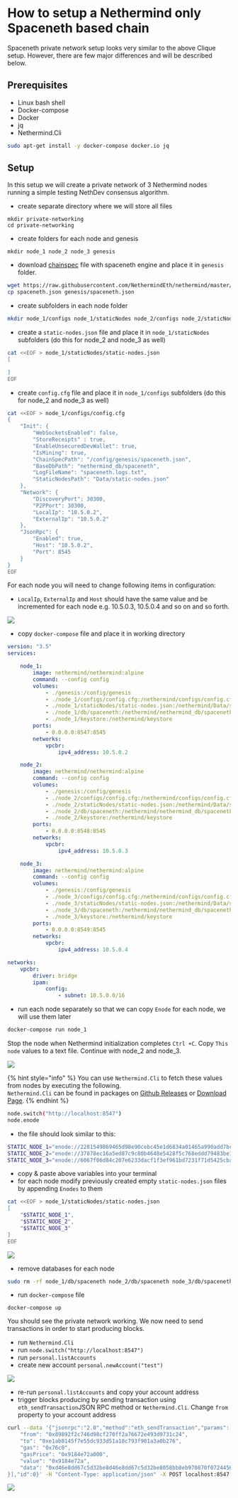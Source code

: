 # How to setup a Nethermind only Spaceneth based chain

Spaceneth private network setup looks very similar to the above Clique setup. However, there are few major differences and will be described below.

## Prerequisites

* Linux bash shell
* Docker-compose
* Docker
* jq
* Nethermind.Cli

```bash
sudo apt-get install -y docker-compose docker.io jq
```

## Setup

In this setup we will create a private network of 3 Nethermind nodes running a simple testing NethDev consensus algorithm.

* create separate directory where we will store all files

```text
mkdir private-networking
cd private-networking
```

* create folders for each node and genesis

```text
mkdir node_1 node_2 node_3 genesis
```

* download [chainspec](https://raw.githubusercontent.com/NethermindEth/nethermind/master/src/Nethermind/Chains/spaceneth.json) file with spaceneth engine and place it in `genesis` folder.

```bash
wget https://raw.githubusercontent.com/NethermindEth/nethermind/master/src/Nethermind/Chains/spaceneth.json
cp spaceneth.json genesis/spaceneth.json
```

* create subfolders in each node folder

```bash
mkdir node_1/configs node_1/staticNodes node_2/configs node_2/staticNodes node_3/configs node_3/staticNodes
```

* create a `static-nodes.json` file and place it in `node_1/staticNodes` subfolders \(do this for node\_2 and node\_3 as well\)

```bash
cat <<EOF > node_1/staticNodes/static-nodes.json
[

]
EOF
```

* create `config.cfg` file and place it in `node_1/configs` subfolders \(do this for node\_2 and node\_3 as well\)

```bash
cat <<EOF > node_1/configs/config.cfg
{
    "Init": {
        "WebSocketsEnabled": false,
        "StoreReceipts" : true,
        "EnableUnsecuredDevWallet": true,
        "IsMining": true,
        "ChainSpecPath": "/config/genesis/spaceneth.json",
        "BaseDbPath": "nethermind_db/spaceneth",
        "LogFileName": "spaceneth.logs.txt",
        "StaticNodesPath": "Data/static-nodes.json"
    },
    "Network": {
        "DiscoveryPort": 30300,
        "P2PPort": 30300,
        "LocalIp": "10.5.0.2",
        "ExternalIp": "10.5.0.2"
    },
    "JsonRpc": {
        "Enabled": true,
        "Host": "10.5.0.2",
        "Port": 8545
    }
}
EOF
```

For each node you will need to change following items in configuration:

* `LocalIp`, `ExternalIp` and `Host` should have the same value and be incremented for each node e.g. 10.5.0.3, 10.5.0.4 and so on and so forth.

![](https://nethermind.readthedocs.io/en/latest/_images/configs-spaceneth.png)

* copy `docker-compose` file and place it in working directory

```yaml
version: "3.5"
services:

    node_1:
        image: nethermind/nethermind:alpine
        command: --config config
        volumes:
            - ./genesis:/config/genesis
            - ./node_1/configs/config.cfg:/nethermind/configs/config.cfg
            - ./node_1/staticNodes/static-nodes.json:/nethermind/Data/static-nodes.json
            - ./node_1/db/spaceneth:/nethermind/nethermind_db/spaceneth
            - ./node_1/keystore:/nethermind/keystore
        ports:
            - 0.0.0.0:8547:8545
        networks:
            vpcbr:
                ipv4_address: 10.5.0.2

    node_2:
        image: nethermind/nethermind:alpine
        command: --config config
        volumes:
            - ./genesis:/config/genesis
            - ./node_2/configs/config.cfg:/nethermind/configs/config.cfg
            - ./node_2/staticNodes/static-nodes.json:/nethermind/Data/static-nodes.json
            - ./node_2/db/spaceneth:/nethermind/nethermind_db/spaceneth
            - ./node_2/keystore:/nethermind/keystore
        ports:
            - 0.0.0.0:8548:8545
        networks:
            vpcbr:
                ipv4_address: 10.5.0.3

    node_3:
        image: nethermind/nethermind:alpine
        command: --config config
        volumes:
            - ./genesis:/config/genesis
            - ./node_3/configs/config.cfg:/nethermind/configs/config.cfg
            - ./node_3/staticNodes/static-nodes.json:/nethermind/Data/static-nodes.json
            - ./node_3/db/spaceneth:/nethermind/nethermind_db/spaceneth
            - ./node_3/keystore:/nethermind/keystore
        ports:
            - 0.0.0.0:8549:8545
        networks:
            vpcbr:
                ipv4_address: 10.5.0.4

networks:
    vpcbr:
        driver: bridge
        ipam:
            config:
                - subnet: 10.5.0.0/16
```

* run each node separately so that we can copy `Enode` for each node, we will use them later

```bash
docker-compose run node_1
```

Stop the node when Nethermind initialization completes `Ctrl +C`. Copy `This node` values to a text file. Continue with node\_2 and node\_3.

![](https://nethermind.readthedocs.io/en/latest/_images/initialization-spaceneth.png)

{% hint style="info" %}
You can use `Nethermind.Cli` to fetch these values from nodes by executing the following.  
`Nethermind.Cli` can be found in packages on [Github Releases](https://github.com/NethermindEth/nethermind/releases) or [Download Page](http://downloads.nethermind.io/).
{% endhint %}

```bash
node.switch("http://localhost:8547")
node.enode
```

* the file should look similar to this:

```bash
STATIC_NODE_1="enode://2281549869465d98e90cebc45e1d6834a01465a990add7bcf07a49287e7e66b50ca27f9c70a46190cef7ad746dd5d5b6b9dfee0c9954104c8e9bd0d42758ec58@10.5.0.2:30300"
STATIC_NODE_2="enode://37878ec16a5ed87c9c80b4648e5428f5c768eddd79483be118319c49d11c4e535dac328b5216696cefe0792b7b64adc4de3aeb377550651e982590e62e5a500e@10.5.0.3:30300"
STATIC_NODE_3="enode://6067f06d84c207e6233dacf1f3ef961bd7231f71d5425cbaf843cf19cfd5f7e13b024d234e4e5f6175bdb37c0bbccd14488b481b2280efb66d0631a20ae13ea3@10.5.0.4:30300"
```

* copy & paste above variables into your terminal
* for each node modify previously created empty `static-nodes.json` files by appending `Enodes` to them

```bash
cat <<EOF > node_1/staticNodes/static-nodes.json
[
    "$STATIC_NODE_1",
    "$STATIC_NODE_2",
    "$STATIC_NODE_3"
]
EOF
```

![](https://nethermind.readthedocs.io/en/latest/_images/staticNodes-spaceneth.png)

* remove databases for each node

```bash
sudo rm -rf node_1/db/spaceneth node_2/db/spaceneth node_3/db/spaceneth
```

* run `docker-compose` file

```text
docker-compose up
```

You should see the private network working. We now need to send transactions in order to start producing blocks.

* run `Nethermind.Cli`
* run `node.switch("http://localhost:8547")`
* run `personal.listAccounts`
* create new account `personal.newAccount("test")`

![](https://nethermind.readthedocs.io/en/latest/_images/cli-spaceneth.png)

* re-run `personal.listAccounts` and copy your account address
* trigger blocks producing by sending transaction using `eth_sendTransaction`JSON RPC method or `Nethermind.Cli`. Change `from` property to your account address

```bash
curl --data '{"jsonrpc":"2.0","method":"eth_sendTransaction","params":[{
    "from": "0x89892f2c746d98cf270ff2a76672e493d9731c24",
    "to": "0xe1ab8145f7e55dc933d51a18c793f901a3a0b276",
    "gas": "0x76c0",
    "gasPrice": "0x9184e72a000",
    "value": "0x9184e72a",
    "data": "0xd46e8dd67c5d32be8d46e8dd67c5d32be8058bb8eb970870f072445675058bb8eb970870f072445675"
}],"id":0}' -H "Content-Type: application/json" -X POST localhost:8547
```

![](https://nethermind.readthedocs.io/en/latest/_images/finalization-spaceneth.png)

